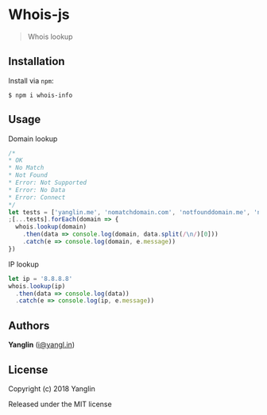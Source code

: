 # Whois-js
> Whois lookup

## Installation

Install via `npm`:

```
$ npm i whois-info
```

## Usage

Domain lookup

``` js
/*
* OK
* No Match
* Not Found
* Error: Not Supported
* Error: No Data
* Error: Connect
*/
let tests = ['yanglin.me', 'nomatchdomain.com', 'notfounddomain.me', 'nic.ba', 'nic.es', 'nic.ke']
;[...tests].forEach(domain => {
  whois.lookup(domain)
    .then(data => console.log(domain, data.split(/\n/)[0]))
    .catch(e => console.log(domain, e.message))
})
```

IP lookup
``` js
let ip = '8.8.8.8'
whois.lookup(ip)
  .then(data => console.log(data))
  .catch(e => console.log(ip, e.message))
```

## Authors

**Yanglin** ([i@yangl.in](mailto:mail@yanglin.me))


## License

Copyright (c) 2018 Yanglin

Released under the MIT license
